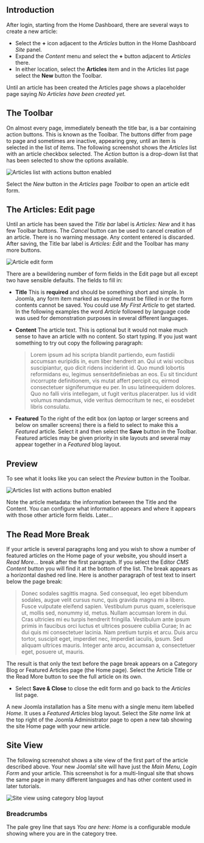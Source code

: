 <!-- Filename: J4.x:Getting_Started:_Adding_an_Article / Display title: Adding an Article -->

## Introduction

After login, starting from the Home Dashboard, there are several ways to create
a new article:

- Select the **+** icon adjacent to the *Articles* button in the Home Dashboard 
  *Site* panel.
- Expand the *Content* menu and select the **+** button adjacent to
  *Articles* there.
- In either location, select the **Articles** item and in the Articles
  list page select the **New** button the Toolbar.

Until an article has been created the Articles page shows a placeholder page
saying *No Articles have been created yet.*

## The Toolbar

On almost every page, immediately beneath the title bar, is a bar
containing action buttons. This is known as the Toolbar. The buttons
differ from page to page and sometimes are inactive, appearing grey,
until an item is selected in the list of items. The following screenshot shows
the *Articles* list with an article checkbox selected. The *Action* button is a 
drop-down list that has been selected to show the options available.

![Articles list with actions button enabled](../../../en/images/getting-started/articles-list.png)

Select the *New* button in the *Articles* page *Toolbar* to open an article
edit form. 

## The Articles: Edit page

Until an article has been saved the *Title bar* label is *Articles: New* and it 
has few Toolbar buttons. The *Cancel* button can be used to cancel creation of 
an article. There is no warning message. Any content entered is discarded. 
After saving, the Title bar label is *Articles: Edit* and the Toolbar has many 
more buttons.

![Article edit form](../../../en/images/getting-started/article-edit-form.png)

There are a bewildering number of form fields in the Edit page but all
except two have sensible defaults. The fields to fill in:

- **Title** This is **required** and should be something short and
  simple. In Joomla, any form item marked as required must be filled in
  or the form contents cannot be saved. You could use *My First Article* to get
  started. In the following examples the word *Article* followed by language 
  code was used for demonstration purposes in several different languages.
- **Content** The article text. This is optional but it would not make
  much sense to have an article with no content. So start typing. If you
  just want something to try out copy the following paragraph:

  >Lorem ipsum ad his scripta blandit partiendo, eum fastidii accumsan euripidis in, eum liber hendrerit an. Qui ut wisi vocibus suscipiantur, quo dicit ridens inciderint id. Quo mundi lobortis reformidans eu, legimus senseritdefiniebas an eos. Eu sit tincidunt incorrupte definitionem, vis mutat affert percipit cu, eirmod consectetuer signiferumque eu per. In usu latineequidem dolores. Quo no falli viris intellegam, ut fugit veritus placeratper. Ius id vidit volumus mandamus, vide veritus democritum te nec, ei eosdebet libris consulatu.
- **Featured** To the right of the edit box (on laptop or larger
  screens and below on smaller screens) there is a field to select to
  make this a *Featured* article. Select it and then select the **Save**
  button in the Toolbar. Featured articles may be given priority in site
  layouts and several may appear together in a *Featured* blog layout.

## Preview

To see what it looks like you can select the *Preview* button in the Toolbar.

![Articles list with actions button enabled](../../../en/images/getting-started/article-edit-preview.png)

Note the article metadata: the information between the Title and the
Content. You can configure what information appears and where it appears
with those other article form fields. Later...

## The Read More Break

If your article is several paragraphs long and you wish to show a number
of featured articles on the Home page of your website, you should insert
a *Read More...* break after the first paragraph. If you select the Editor 
*CMS Content* button you will find it at the bottom of the list. The break
appears as a horizontal dashed red line. Here is another paragraph of
test text to insert below the page break:

>Donec sodales sagittis magna. Sed consequat, leo eget bibendum sodales,
augue velit cursus nunc, quis gravida magna mi a libero. Fusce vulputate
eleifend sapien. Vestibulum purus quam, scelerisque ut, mollis sed,
nonummy id, metus. Nullam accumsan lorem in dui. Cras ultricies mi eu
turpis hendrerit fringilla. Vestibulum ante ipsum primis in faucibus
orci luctus et ultrices posuere cubilia Curae; In ac dui quis mi
consectetuer lacinia. Nam pretium turpis et arcu. Duis arcu tortor,
suscipit eget, imperdiet nec, imperdiet iaculis, ipsum. Sed aliquam
ultrices mauris. Integer ante arcu, accumsan a, consectetuer eget,
posuere ut, mauris.

The result is that only the text before the page break appears on a 
Category Blog or Featured Articles page (the Home page). Select the 
Article Title or the Read More button to see the full article on its own.

- Select **Save & Close** to close the edit form and go back to the *Articles* 
  list page.

A new Joomla installation has a Site menu with a single menu item labelled 
*Home*. It uses a *Featured Articles* blog layout. Select the *Site name* link 
at the top right of the Joomla Administrator page to open a new tab showing
the site Home page with your new article.

## Site View

The following screenshot shows a site view of the first part of the article 
described above. Your new Joomla! site will have just the *Main Menu*, 
*Login Form* and your article. This screenshot is for a multi-lingual site
that shows the same page in many different languages and has other content
used in later tutorials.

![Site view using category blog layout](../../../en/images/getting-started/article-site-view.png)

### Breadcrumbs

The pale grey line that says *You are here: Home* is a configurable module 
showing where you are in the category tree.
